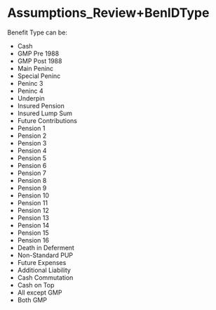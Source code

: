 # Assumptions_Review+BenIDType

  
Benefit Type can be:  
  
-  Cash                   
-  GMP Pre 1988           
-  GMP Post 1988          
-  Main Peninc            
-  Special Peninc         
-  Peninc 3               
-  Peninc 4               
-  Underpin               
-  Insured Pension        
-  Insured Lump Sum       
-  Future Contributions        
-  Pension 1              
-  Pension 2              
-  Pension 3              
-  Pension 4              
-  Pension 5              
-  Pension 6              
-  Pension 7              
-  Pension 8              
-  Pension 9              
-  Pension 10             
-  Pension 11             
-  Pension 12             
-  Pension 13             
-  Pension 14             
-  Pension 15             
-  Pension 16             
-  Death in Deferment     
-  Non-Standard PUP       
-  Future Expenses        
-  Additional Liability           
-  Cash Commutation       
-  Cash on Top            
-  All except GMP         
-  Both GMP

